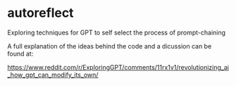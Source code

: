 # autoreflect

Exploring techniques for GPT to self select the process of prompt-chaining

A full explanation of the ideas behind the code and a dicussion can be found at:

https://www.reddit.com/r/ExploringGPT/comments/11rx1v1/revolutionizing_ai_how_gpt_can_modify_its_own/
